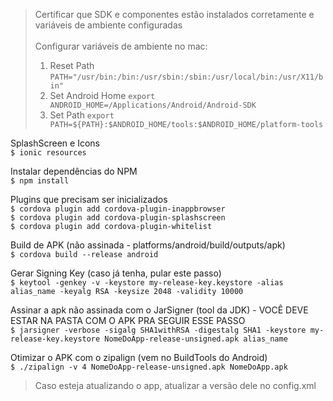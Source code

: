 > Certificar que SDK e componentes estão instalados corretamente e variáveis de ambiente configuradas<br><br>
  > Configurar variáveis de ambiente no mac:
  >	1. Reset Path `PATH="/usr/bin:/bin:/usr/sbin:/sbin:/usr/local/bin:/usr/X11/bin"`	
  >	2. Set Android Home `export ANDROID_HOME=/Applications/Android/Android-SDK`
  >	3. Set Path `export PATH=${PATH}:$ANDROID_HOME/tools:$ANDROID_HOME/platform-tools`

SplashScreen e Icons<br>
		`$ ionic resources`

Instalar dependências do NPM<br>
	`$ npm install`

Plugins que precisam ser inicializados<br>
	`$ cordova plugin add cordova-plugin-inappbrowser`<br>
	`$ cordova plugin add cordova-plugin-splashscreen`<br>
	`$ cordova plugin add cordova-plugin-whitelist`

Build de APK (não assinada - platforms/android/build/outputs/apk)<br>
	`$ cordova build --release android`

Gerar Signing Key (caso já tenha, pular este passo)<br>
	`$ keytool -genkey -v -keystore my-release-key.keystore -alias alias_name -keyalg RSA -keysize 2048 -validity 10000`

Assinar a apk não assinada com o JarSigner (tool da JDK) - VOCÊ DEVE ESTAR NA PASTA COM O APK PRA SEGUIR ESSE PASSO<br>
	`$ jarsigner -verbose -sigalg SHA1withRSA -digestalg SHA1 -keystore my-release-key.keystore NomeDoApp-release-unsigned.apk alias_name`

Otimizar o APK com o zipalign (vem no BuildTools do Android)<br>
	`$ ./zipalign -v 4 NomeDoApp-release-unsigned.apk NomeDoApp.apk`

> Caso esteja atualizando o app, atualizar a versão dele no config.xml
